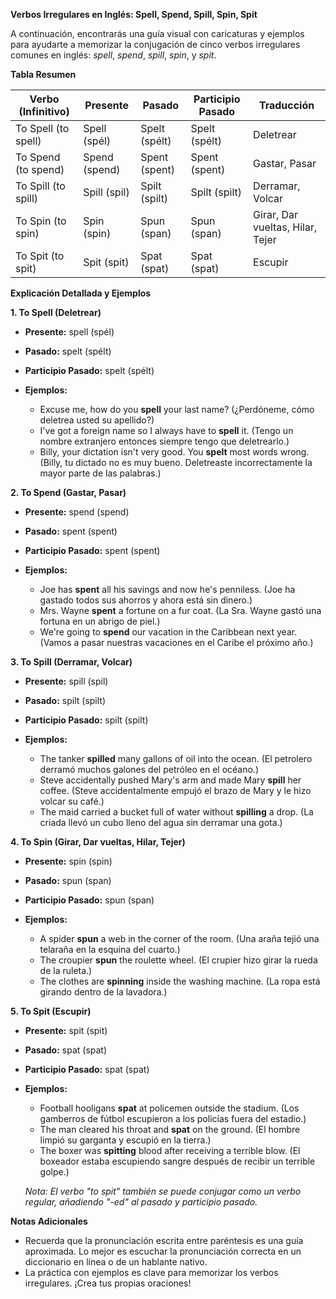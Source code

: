 **Verbos Irregulares en Inglés: Spell, Spend, Spill, Spin, Spit**

A continuación, encontrarás una guía visual con caricaturas y ejemplos para ayudarte a memorizar la conjugación de cinco verbos irregulares comunes en inglés: *spell*, *spend*, *spill*, *spin*, y *spit*.

**Tabla Resumen**

| Verbo (Infinitivo) | Presente | Pasado | Participio Pasado | Traducción |
|---|---|---|---|---|
| To Spell (to spell) | Spell (spél) | Spelt (spélt) | Spelt (spélt) | Deletrear |
| To Spend (to spend) | Spend (spend) | Spent (spent) | Spent (spent) | Gastar, Pasar |
| To Spill (to spill) | Spill (spil) | Spilt (spilt) | Spilt (spilt) | Derramar, Volcar |
| To Spin (to spin) | Spin (spin) | Spun (span) | Spun (span) | Girar, Dar vueltas, Hilar, Tejer |
| To Spit (to spit) | Spit (spit) | Spat (spat) | Spat (spat) | Escupir |

**Explicación Detallada y Ejemplos**

**1. To Spell (Deletrear)**

*   **Presente:** spell (spél)
*   **Pasado:** spelt (spélt)
*   **Participio Pasado:** spelt (spélt)

*   **Ejemplos:**

    *   Excuse me, how do you **spell** your last name? (¿Perdóneme, cómo deletrea usted su apellido?)
    *   I've got a foreign name so I always have to **spell** it. (Tengo un nombre extranjero entonces siempre tengo que deletrearlo.)
    *   Billy, your dictation isn't very good. You **spelt** most words wrong. (Billy, tu dictado no es muy bueno. Deletreaste incorrectamente la mayor parte de las palabras.)

**2. To Spend (Gastar, Pasar)**

*   **Presente:** spend (spend)
*   **Pasado:** spent (spent)
*   **Participio Pasado:** spent (spent)

*   **Ejemplos:**

    *   Joe has **spent** all his savings and now he's penniless. (Joe ha gastado todos sus ahorros y ahora está sin dinero.)
    *   Mrs. Wayne **spent** a fortune on a fur coat. (La Sra. Wayne gastó una fortuna en un abrigo de piel.)
    *   We're going to **spend** our vacation in the Caribbean next year. (Vamos a pasar nuestras vacaciones en el Caribe el próximo año.)

**3. To Spill (Derramar, Volcar)**

*   **Presente:** spill (spil)
*   **Pasado:** spilt (spilt)
*   **Participio Pasado:** spilt (spilt)

*   **Ejemplos:**

    *   The tanker **spilled** many gallons of oil into the ocean. (El petrolero derramó muchos galones del petróleo en el océano.)
    *   Steve accidentally pushed Mary's arm and made Mary **spill** her coffee. (Steve accidentalmente empujó el brazo de Mary y le hizo volcar su café.)
    *   The maid carried a bucket full of water without **spilling** a drop. (La criada llevó un cubo lleno del agua sin derramar una gota.)

**4. To Spin (Girar, Dar vueltas, Hilar, Tejer)**

*   **Presente:** spin (spin)
*   **Pasado:** spun (span)
*   **Participio Pasado:** spun (span)

*   **Ejemplos:**

    *   A spider **spun** a web in the corner of the room. (Una araña tejió una telaraña en la esquina del cuarto.)
    *   The croupier **spun** the roulette wheel. (El crupier hizo girar la rueda de la ruleta.)
    *   The clothes are **spinning** inside the washing machine. (La ropa está girando dentro de la lavadora.)

**5. To Spit (Escupir)**

*   **Presente:** spit (spit)
*   **Pasado:** spat (spat)
*   **Participio Pasado:** spat (spat)

*   **Ejemplos:**

    *   Football hooligans **spat** at policemen outside the stadium. (Los gamberros de fútbol escupieron a los policías fuera del estadio.)
    *   The man cleared his throat and **spat** on the ground. (El hombre limpió su garganta y escupió en la tierra.)
    *   The boxer was **spitting** blood after receiving a terrible blow. (El boxeador estaba escupiendo sangre después de recibir un terrible golpe.)

    *Nota: El verbo "to spit" también se puede conjugar como un verbo regular, añadiendo "-ed" al pasado y participio pasado.*

**Notas Adicionales**

*   Recuerda que la pronunciación escrita entre paréntesis es una guía aproximada. Lo mejor es escuchar la pronunciación correcta en un diccionario en línea o de un hablante nativo.
*   La práctica con ejemplos es clave para memorizar los verbos irregulares. ¡Crea tus propias oraciones!
